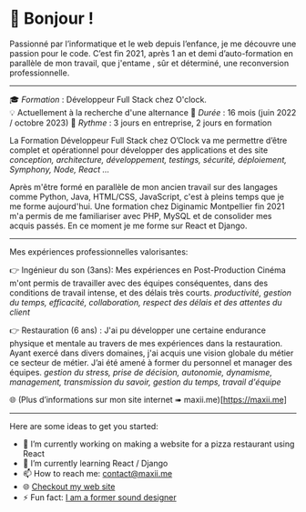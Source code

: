 # 👋  Bonjour !

Passionné par l’informatique et le web depuis l’enfance, 
je me découvre une passion pour le code. 
C’est fin 2021, après 1 an et demi d’auto-formation en parallèle de mon travail, 
que j'entame , sûr et déterminé, une reconversion professionnelle.

---
🎓   *Formation* :  Développeur Full Stack chez O'clock.   
💡   Actuellement à la recherche d'une alternance 
📆   *Durée* : 16 mois (juin 2022 / octobre 2023)
🔄   *Rythme* : 3 jours en entreprise, 2 jours en formation

La Formation Développeur Full Stack chez O’Clock va me permettre d’être complet et opérationnel pour développer des applications et des site
*conception, architecture, développement, testings, sécurité, déploiement, Symphony, Node, React …*

Après m'être formé en parallèle de mon ancien travail sur des langages comme Python, Java, HTML/CSS, JavaScript, c'est  à pleins temps que je me forme aujourd'hui.
Une formation chez Diginamic Montpellier fin 2021 m'a permis de me familiariser avec PHP, MySQL et de consolider mes acquis passés.
En ce moment  je me forme sur React et Django.

---
Mes expériences professionnelles valorisantes:

👉    Ingénieur du son (3ans): Mes expériences en Post-Production Cinéma m'ont permis de travailler avec des équipes conséquentes, dans des conditions de travail intense, et des délais très courts.
*productivité, gestion du temps, efficacité, collaboration, respect des délais et des attentes du client*

👉    Restauration (6 ans) : J'ai pu développer une certaine endurance physique et mentale au travers de mes expériences dans la restauration. Ayant exercé dans divers domaines, j'ai acquis une vision globale du métier ce secteur de métier. J’ai été amené à former du personnel et manager des équipes.
*gestion du stress, prise de décision, autonomie, dynamisme, management, transmission du savoir, gestion du temps, travail d'équipe*

🌐   (Plus d’informations sur mon site internet ➠ maxii.me)[https://maxii.me]


---

Here are some ideas to get you started:

- 🔭 I’m currently working on making a website for a pizza restaurant using React
- 🌱 I’m currently learning React / Django
- 📫 How to reach me: contact@maxii.me
- 🌐 [Checkout my web site](https://maxii.me)
- ⚡ Fun fact: [I am a former sound designer](https://www.imdb.com/name/nm5708197/?ref_=fn_al_nm_1)

